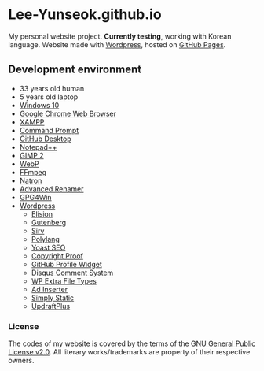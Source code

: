 # Lee-Yunseok.github.io
My personal website project. **Currently testing**, working with Korean language. Website made with [Wordpress](https://wordpress.org), hosted on [GitHub Pages](https://pages.github.com/).

## Development environment
- 33 years old human
- 5 years old laptop
- [Windows 10](https://www.microsoft.com/windows/get-windows-10)
- [Google Chrome Web Browser](https://www.google.com/chrome/)
- [XAMPP](https://www.apachefriends.org/)
- [Command Prompt](https://en.wikipedia.org/wiki/Cmd.exe)
- [GitHub Desktop](https://desktop.github.com/)
- [Notepad++](https://notepad-plus-plus.org/)
- [GIMP 2](https://www.gimp.org/)
- [WebP](https://developers.google.com/speed/webp/)
- [FFmpeg](https://www.ffmpeg.org/)
- [Natron](https://natrongithub.github.io/)
- [Advanced Renamer](https://www.advancedrenamer.com/)
- [GPG4Win](https://www.gpg4win.org/)
- [Wordpress](https://wordpress.org)
  - [Elision](https://themeforest.net/item/elision-retina-multipurpose-wordpress-theme/6382990)
  - [Gutenberg](https://wordpress.org/plugins/gutenberg/)
  - [Sirv](https://wordpress.org/plugins/sirv/)
  - [Polylang](https://wordpress.org/plugins/polylang/)
  - [Yoast SEO](https://wordpress.org/plugins/wordpress-seo/)
  - [Copyright Proof](https://wordpress.org/plugins/digiproveblog/)
  - [GitHub Profile Widget](https://wordpress.org/plugins/github-profile-widget/)
  - [Disqus Comment System](https://wordpress.org/plugins/disqus-comment-system/)
  - [WP Extra File Types](https://wordpress.org/plugins/wp-extra-file-types/)
  - [Ad Inserter](https://wordpress.org/plugins/ad-inserter/)
  - [Simply Static](https://wordpress.org/plugins/simply-static/)
  - [UpdraftPlus](https://wordpress.org/plugins/updraftplus/)

### License
The codes of my website is covered by the terms of the [GNU General Public License v2.0](https://github.com/lee-yunseok/Lee-Yunseok.github.io/blob/master/LICENSE). All literary works/trademarks are property of their respective owners.